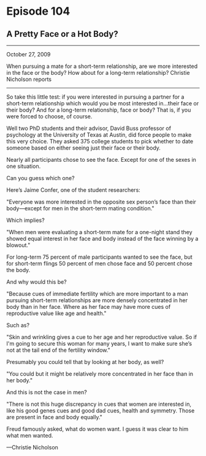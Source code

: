 # Episode 104

## A Pretty Face or a Hot Body?

---

October 27, 2009

When pursuing a mate for a short-term relationship, are we more interested in the face or the body? How about for a long-term relationship? Christie Nicholson reports

---

So take this little test: if you were interested in pursuing a partner for a short-term relationship which would you be most interested in…their face or their body? And for a long-term relationship, face or body? That is, if you were forced to choose, of course.

Well two PhD students and their advisor, David Buss professor of psychology at the University of Texas at Austin, did force people to make this very choice. They asked 375 college students to pick whether to date someone based on either seeing just their face or their body.

Nearly all participants chose to see the face. Except for one of the sexes in one situation.

Can you guess which one?

Here’s Jaime Confer, one of the student researchers:

"Everyone was more interested in the opposite sex person’s face than their body—except for men in the short-term mating condition."

Which implies?

"When men were evaluating a short-term mate for a one-night stand they showed equal interest in her face and body instead of the face winning by a blowout."

For long-term 75 percent of male participants wanted to see the face, but for short-term flings 50 percent of men chose face and 50 percent chose the body.

And why would this be?

"Because cues of immediate fertility which are more important to a man pursuing short-term relationships are more densely concentrated in her body than in her face. Where as her face may have more cues of reproductive value like age and health."

Such as?

"Skin and wrinkling gives a cue to her age and her reproductive value. So if I'm going to secure this woman for many years, I want to make sure she’s not at the tail end of the fertility window."

Presumably you could tell that by looking at her body, as well?

"You could but it might be relatively more concentrated in her face than in her body."

And this is not the case in men?

"There is not this huge discrepancy in cues that women are interested in, like his good genes cues and good dad cues, health and symmetry. Those are present in face and body equally."

Freud famously asked, what do women want. I guess it was clear to him what men wanted.

—Christie Nicholson

